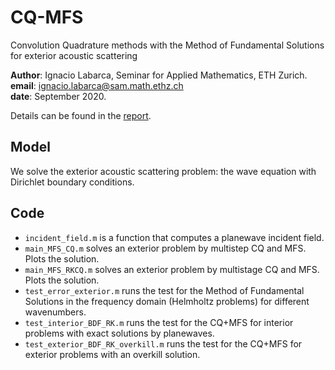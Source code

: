 # CQ-MFS
Convolution Quadrature methods with the Method of Fundamental Solutions for exterior acoustic scattering

**Author**: Ignacio Labarca, Seminar for Applied Mathematics, ETH Zurich.\
**email**:  ignacio.labarca@sam.math.ethz.ch\
**date**:   September 2020.  


Details can be found in the [report](https://math.ethz.ch/sam/research/reports.html?id=922).
## Model
We solve the exterior acoustic scattering problem: the wave equation with Dirichlet boundary conditions.

## Code
* `incident_field.m` is a function that computes a planewave incident field.
* `main_MFS_CQ.m` solves an exterior problem by multistep CQ and MFS. Plots the solution.
* `main_MFS_RKCQ.m` solves an exterior problem by multistage CQ and MFS. Plots the solution.
* `test_error_exterior.m` runs the test for the Method of Fundamental Solutions in the frequency domain (Helmholtz problems) for different wavenumbers.
* `test_interior_BDF_RK.m` runs the test for the CQ+MFS for interior problems with exact solutions by planewaves.
* `test_exterior_BDF_RK_overkill.m` runs the test for the CQ+MFS for exterior problems with an overkill solution.
